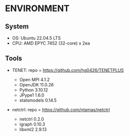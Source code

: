 # ENVIRONMENT  

## System  
- OS: Ubuntu 22.04.5 LTS  
- CPU: AMD EPYC 7452 (32-core) x 2ea  

## Tools  
- TENET: repo = https://github.com/hg0426/TENETPLUS  
	- Open MPI 4.1.2  
	- OpenJDK 11.0.26  
	- Python 3.10.12  
	- JPype1 1.6.0  
	- statsmodels 0.14.5  

- netctrl: repo = https://github.com/ntamas/netctrl
	- netctrl 0.2.0  
	- igraph 0.10.3  
	- libxml2 2.9.13  
